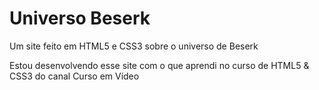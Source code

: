 # Universo Beserk
 Um site feito em HTML5 e CSS3 sobre o universo de Beserk

 Estou desenvolvendo esse site com o que aprendi no curso de HTML5 & CSS3 do canal Curso em Vídeo
